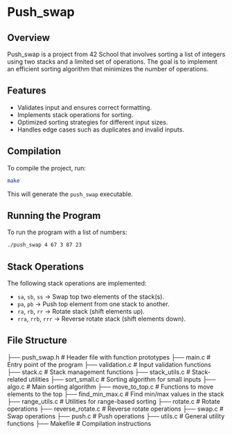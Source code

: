 # Push_swap

## Overview
Push_swap is a project from 42 School that involves sorting a list of integers using two stacks and a limited set of operations. The goal is to implement an efficient sorting algorithm that minimizes the number of operations.

## Features
- Validates input and ensures correct formatting.
- Implements stack operations for sorting.
- Optimized sorting strategies for different input sizes.
- Handles edge cases such as duplicates and invalid inputs.

## Compilation
To compile the project, run:
```bash
make
```
This will generate the `push_swap` executable.

## Running the Program
To run the program with a list of numbers:

```bash
./push_swap 4 67 3 87 23
```

## Stack Operations
The following stack operations are implemented:

- `sa`, `sb`, `ss` → Swap top two elements of the stack(s).
- `pa`, `pb` → Push top element from one stack to another.
- `ra`, `rb`, `rr` → Rotate stack (shift elements up).
- `rra`, `rrb`, `rrr` → Reverse rotate stack (shift elements down).

## File Structure

├── push_swap.h            # Header file with function prototypes
├── main.c                 # Entry point of the program
├── validation.c           # Input validation functions
├── stack.c                # Stack management functions
├── stack_utils.c          # Stack-related utilities
├── sort_small.c           # Sorting algorithm for small inputs
├── algo.c                 # Main sorting algorithm
├── move_to_top.c          # Functions to move elements to the top
├── find_min_max.c         # Find min/max values in the stack
├── range_utils.c          # Utilities for range-based sorting
├── rotate.c               # Rotate operations
├── reverse_rotate.c       # Reverse rotate operations
├── swap.c                 # Swap operations
├── push.c                 # Push operations
├── utils.c                # General utility functions
├── Makefile               # Compilation instructions

